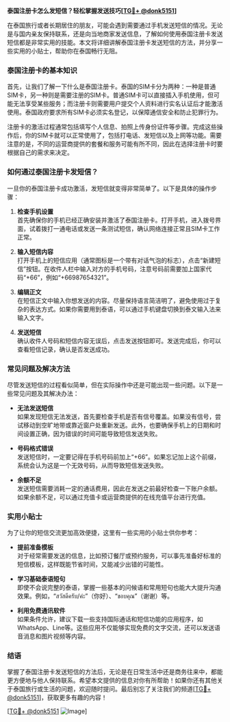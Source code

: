 **泰国注册卡怎么发短信？轻松掌握发送技巧[[TG💪+ @donk5151](https://t.me/s/donk5151)]**

在泰国旅行或者长期居住的朋友，可能会遇到需要通过手机发送短信的情况。无论是与国内亲友保持联系，还是向当地商家发送信息，了解如何使用泰国注册卡发送短信都是非常实用的技能。本文将详细讲解泰国注册卡发送短信的方法，并分享一些实用的小贴士，帮助你在泰国畅行无阻。

### 泰国注册卡的基本知识

首先，让我们了解一下什么是泰国注册卡。泰国的SIM卡分为两种：一种是普通SIM卡，另一种则是需要注册的SIM卡。普通SIM卡可以直接插入手机使用，但可能无法享受某些服务；而注册卡则需要用户提交个人资料进行实名认证后才能激活使用。泰国政府要求所有SIM卡必须实名登记，以保障通信安全和防止犯罪行为。

注册卡的激活过程通常包括填写个人信息、拍照上传身份证件等步骤。完成这些操作后，你的SIM卡就可以正常使用了，包括打电话、发短信以及上网等功能。需要注意的是，不同的运营商提供的套餐和服务可能有所不同，因此在选择注册卡时要根据自己的需求来决定。

### 如何通过泰国注册卡发短信？

一旦你的泰国注册卡成功激活，发短信就变得非常简单了。以下是具体的操作步骤：

1. **检查手机设置**  
   首先确保你的手机已经正确安装并激活了泰国注册卡。打开手机，进入拨号界面，试着拨打一通电话或发送一条测试短信，确认网络连接正常且SIM卡工作正常。

2. **输入短信内容**  
   打开手机上的短信应用（通常图标是一个带有对话气泡的标志），点击“新建短信”按钮。在收件人栏中输入对方的手机号码，注意号码前需要加上国家代码“+66”，例如“+66987654321”。

3. **编辑正文**  
   在短信正文中输入你想发送的内容。尽量保持语言简洁明了，避免使用过于复杂的表达方式。如果你需要用到泰语，可以通过手机键盘切换到泰文输入法来输入文字。

4. **发送短信**  
   确认收件人号码和短信内容无误后，点击发送按钮即可。发送完成后，你可以查看短信记录，确认是否发送成功。

### 常见问题及解决方法

尽管发送短信的过程看似简单，但在实际操作中还是可能出现一些问题。以下是一些常见问题及其解决办法：

- **无法发送短信**  
  如果发现短信无法发送，首先要检查手机是否有信号覆盖。如果没有信号，尝试移动到空旷地带或靠近窗户处重新发送。此外，也要确保手机上的日期和时间设置正确，因为错误的时间可能导致短信发送失败。

- **号码格式错误**  
  发送短信时，一定要记得在手机号码前加上“+66”。如果忘记加上这个前缀，系统会认为这是一个无效号码，从而导致短信发送失败。

- **余额不足**  
  发送短信需要消耗一定的通话费用，因此在发送之前最好检查一下账户余额。如果余额不足，可以通过充值卡或运营商提供的在线充值平台进行充值。

### 实用小贴士

为了让你的短信交流更加高效便捷，这里有一些实用的小贴士供你参考：

- **提前准备模板**  
  对于经常需要发送的信息，比如预订餐厅或预约服务，可以事先准备好标准的短信模板，这样既能节省时间，又能减少出错的可能性。

- **学习基础泰语短句**  
  即使不会说完整的泰语，掌握一些基本的问候语和常用短句也能大大提升沟通效果。例如，“สวัสดีครับ/ค่ะ”（你好）、“ขอบคุณ”（谢谢）等。

- **利用免费通讯软件**  
  如果条件允许，建议下载一些支持国际通话和短信功能的应用程序，如WhatsApp、Line等。这些应用不仅能够实现免费的文字交流，还可以发送语音消息和图片视频等内容。

### 结语

掌握了泰国注册卡发送短信的方法后，无论是在日常生活中还是商务往来中，都能更方便地与他人保持联系。希望本文提供的信息对你有所帮助！如果你还有其他关于泰国旅行或生活的问题，欢迎随时提问。最后别忘了关注我们的频道[[TG💪+ @donk5151](https://t.me/s/donk5151)]，获取更多有趣的内容！

[[TG💪+ @donk5151](https://t.me/s/donk5151) ![Image](https://i.postimg.cc/rwNCRYN7/Snipaste-2025-04-30-17-27-05.png)]